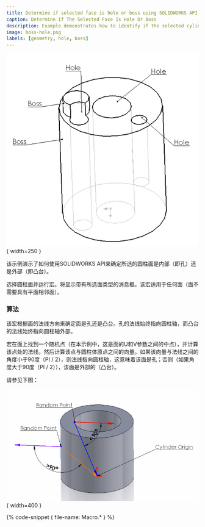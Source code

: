 ```yaml
---
title: Determine if selected face is hole or boss using SOLIDWORKS API
caption: Determine If The Selected Face Is Hole Or Boss
description: Example demonstrates how to identify if the selected cylindrical face in SOLIDWORKS part or assembly is internal (i.e. hole) or external (i.e. boss) using SOLIDWORKS API based on the normals of the face.
image: boss-hole.png
labels: [geometry, hole, boss]
---
```

![体内的孔和凸台](boss-hole.png){ width=250 }

该示例演示了如何使用SOLIDWORKS API来确定所选的圆柱面是内部（即孔）还是外部（即凸台）。

选择圆柱面并运行宏。将显示带有所选面类型的消息框。该宏适用于任何面（面不需要具有平面相邻面）。

### 算法

该宏根据面的法线方向来确定面是孔还是凸台。孔的法线始终指向圆柱轴，而凸台的法线始终指向圆柱轴外部。

宏在面上找到一个随机点（在本示例中，这是面的U和V参数之间的中点），并计算该点处的法线。然后计算该点与圆柱体原点之间的向量。如果该向量与法线之间的角度小于90度（PI / 2），则法线指向圆柱轴，这意味着该面是孔；否则（如果角度大于90度（PI / 2）），该面是外部的（凸台）。

请参见下图：

![孔和凸台的法线](inner-face-outer-face.png){ width=400 }

{% code-snippet { file-name: Macro.* } %}